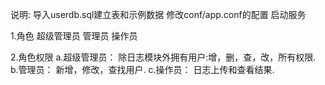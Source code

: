 说明:
导入userdb.sql建立表和示例数据
修改conf/app.conf的配置
启动服务

1.角色
	超级管理员
	管理员
	操作员


2.角色权限
	a.超级管理员：
		除日志模块外拥有用户:增，删，查，改，所有权限.
	b.管理员：
		新增，修改，查找用户.
	c.操作员：
		日志上传和查看结果.